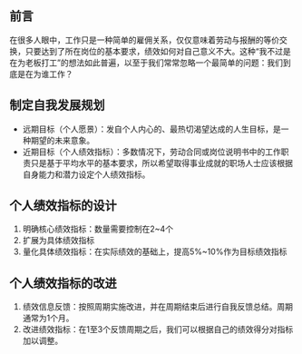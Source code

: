 ## 前言
在很多人眼中，工作只是一种简单的雇佣关系，仅仅意味着劳动与报酬的等价交换，只要达到了所在岗位的基本要求，绩效如何对自己意义不大。这种“我不过是在为老板打工”的想法如此普遍，以至于我们常常忽略一个最简单的问题：我们到底是在为谁工作？
## 制定自我发展规划
* 远期目标（个人愿景）：发自个人内心的、最热切渴望达成的人生目标，是一种期望的未来意象。
* 近期目标（个人绩效指标）：多数情况下，劳动合同或岗位说明书中的工作职责只是基于平均水平的基本要求，所以希望取得事业成就的职场人士应该根据自身能力和潜力设定个人绩效指标。
## 个人绩效指标的设计
1. 明确核心绩效指标：数量需要控制在2~4个
2. 扩展为具体绩效指标
3. 量化具体绩效指标：在实际绩效的基础上，提高5%~10%作为目标绩效指标
## 个人绩效指标的改进
1. 绩效信息反馈：按照周期实施改进，并在周期结束后进行自我反馈总结。周期通常为1个月。
2. 改进绩效指标：在1至3个反馈周期之后，我们可以根据自己的绩效得分对指标加以调整。
